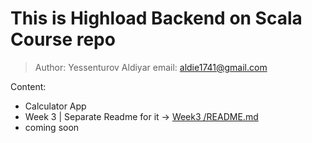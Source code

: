 # This is Highload Backend on Scala Course repo
>Author: Yessenturov Aldiyar
>email: aldie1741@gmail.com

Content:

  - Calculator App 
  - Week 3 | Separate Readme for it -> [Week3 /README.md][Week3]
  - coming soon
 

 [Week3]: <https://github.com/ExaltedA/Scala_Backend/tree/master/Week3/README.md>
